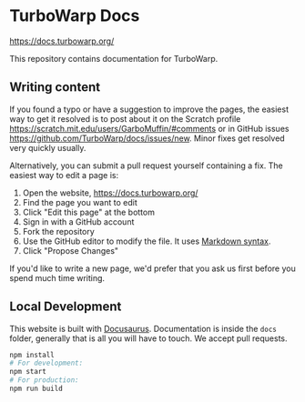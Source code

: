 # TurboWarp Docs

https://docs.turbowarp.org/

This repository contains documentation for TurboWarp.

## Writing content

If you found a typo or have a suggestion to improve the pages, the easiest way to get it resolved is to post about it on the Scratch profile https://scratch.mit.edu/users/GarboMuffin/#comments or in GitHub issues https://github.com/TurboWarp/docs/issues/new. Minor fixes get resolved very quickly usually.

Alternatively, you can submit a pull request yourself containing a fix. The easiest way to edit a page is:

1. Open the website, https://docs.turbowarp.org/
2. Find the page you want to edit
3. Click "Edit this page" at the bottom
4. Sign in with a GitHub account
5. Fork the repository
6. Use the GitHub editor to modify the file. It uses [Markdown syntax](https://www.markdownguide.org/basic-syntax/).
7. Click "Propose Changes"

If you'd like to write a new page, we'd prefer that you ask us first before you spend much time writing.

## Local Development

This website is built with [Docusaurus](https://docusaurus.io/). Documentation is inside the `docs` folder, generally that is all you will have to touch. We accept pull requests.

```bash
npm install
# For development:
npm start
# For production:
npm run build
```
